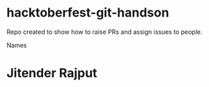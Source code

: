# hacktoberfest-git-handson
Repo created to show how to raise PRs and assign issues to people.

Names
# Jitender Rajput
